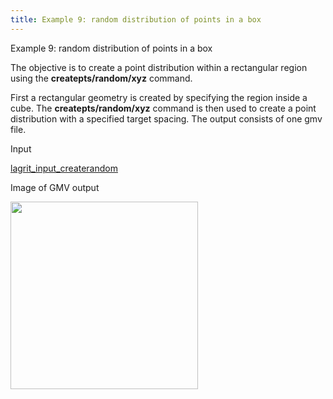 ```yaml
---
title: Example 9: random distribution of points in a box
---
```


 Example 9: random distribution of points in a box

  The objective is to create a point distribution within a rectangular
  region using the **createpts/random/xyz** command.
 
  First a rectangular geometry is created by specifying the region
  inside a cube. The **createpts/random/xyz** command is then used to
  create a point distribution with a specified target spacing. The
  output consists of one gmv file.

 Input     

  [lagrit_input_createrandom](input/lagrit_input_createrandom.txt)

 Image of GMV output

<img  width="300" src="https://lanl.github.io/LaGriT/assets/images/random_tn.gif">

